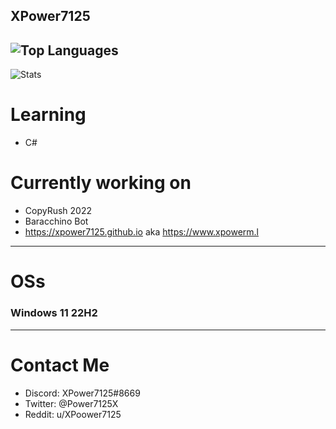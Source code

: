 XPower7125
----------
![Top Languages](https://github-readme-stats.vercel.app/api/top-langs/?username=xpower7125&theme=tokyonight)
-
![Stats](https://github-readme-stats.vercel.app/api?username=xpower7125&theme=tokyonight)

# Learning
- C#

# Currently working on
- CopyRush 2022
- Baracchino Bot
- https://xpower7125.github.io aka https://www.xpowerm.l
---------
# OSs
### Windows 11 22H2 
----------
# Contact Me
- Discord: XPower7125#8669
- Twitter: @Power7125X
- Reddit: u/XPoower7125
